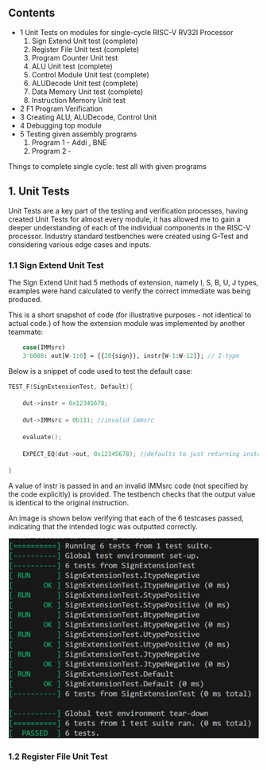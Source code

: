 ## Contents
- 1 Unit Tests on modules for single-cycle RISC-V RV32I Processor
	1. Sign Extend Unit test (complete)
	2. Register File Unit test (complete)
	3. Program Counter Unit test 
	4. ALU Unit test (complete)
	5. Control Module Unit test (complete)
	6. ALUDecode Unit test (complete)
	7. Data Memory Unit test (complete)
	8. Instruction Memory Unit test 
- 2 F1 Program Verification
- 3 Creating ALU, ALUDecode, Control Unit
- 4 Debugging top module
- 5 Testing given assembly programs
	1. Program 1 - Addi , BNE
	2. Program 2 - 


Things to complete single cycle:
	test all with given programs


## 1. Unit Tests
Unit Tests are a key part of the testing and verification processes, having created Unit Tests for almost every module, it has allowed me to gain a deeper understanding of each of the individual components in the RISC-V processor. Industry standard testbenches were created using G-Test and considering various edge cases and inputs.

### 1.1 Sign Extend Unit Test
The Sign Extend Unit had 5 methods of extension, namely I, S, B, U, J types, examples were hand calculated to verify the correct immediate was being produced.

This is a short snapshot of code (for illustrative purposes - not identical to actual code.) of how the extension module was implemented by another teammate:
```systemverilog
	case(IMMsrc)
    3'b000: out[W-1:0] = {{20{sign}}, instr[W-1:W-12]}; // I-type
```

Below is a snippet of code used to test the default case:

```c++
TEST_F(SignExtensionTest, Default){

    dut->instr = 0x12345678;

    dut->IMMsrc = 0b111; //invalid immsrc

    evaluate();

    EXPECT_EQ(dut->out, 0x12345678); //defaults to just returning instr

}
```

A value of instr is passed in and an invalid IMMsrc code (not specified by the code explicitly) is provided. The testbench checks that the output value is identical to the original instruction. 

An image is shown below verifying that each of the 6 testcases passed, indicating that the intended logic was outputted correctly.

<img src="./../images/Logbook1.png">



### 1.2 Register File Unit Test

